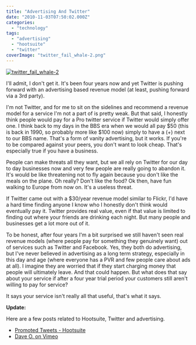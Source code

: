 ```yaml
---
title: "Advertising And Twitter"
date: "2010-11-03T07:50:02.000Z"
categories: 
  - "technology"
tags: 
  - "advertising"
  - "hootsuite"
  - "twitter"
coverImage: "twitter_fail_whale-2.png"
---
```


[![](images/twitter_fail_whale-2-300x225.png "twitter_fail_whale-2")](http://www.migratorynerd.com/wordpress/wp-content/uploads/2010/11/twitter_fail_whale-2.png)

I'll admit, I don't get it. It's been four years now and yet Twitter is pushing forward with an advertising based revenue model (at least, pushing forward via a 3rd party).

I'm not Twitter, and for me to sit on the sidelines and recommend a revenue model for a service I'm not a part of is pretty weak. But that said, I honestly think people would pay for a Pro twitter service if Twitter would simply offer one. I think back to my days in the BBS era when we would all pay $50 (this is back in 1990, so probably more like $100 now) simply to have a (+) next to our BBS name. That's a form of vanity advertising, but it works. If you're to be compared against your peers, you don't want to look cheap. That's especially true if you have a business.

People can make threats all they want, but we all rely on Twitter for our day to day businesses now and very few people are really going to abandon it. It's would be like threatening not to fly again because you don't like the meals on the plane. Oh really? Don't like the food? Ok then, have fun walking to Europe from now on. It's a useless threat.

If Twitter came out with a $30/year revenue model similar to Flickr, I'd have a hard time finding anyone I know who I honestly don't think would eventually pay it. Twitter provides real value, even if that value is limited to finding out where your friends are drinking each night. But many people and businesses get a lot more out of it.

To be honest, after four years I'm a bit surprised we still haven't seen real revenue models (where people pay for something they genuinely want) out of services such as Twitter and Facebook. Yes, they both do advertising, but I've never believed in advertising as a long term strategy, especially in this day and age (where everyone has a PVR and few people care about ads at all). I imagine they are worried that if they start charging money that people will ultimately leave. And that could happen. But what does that say about your service if after a four year trial period your customers still aren't willing to pay for service?

It says your service isn't really all that useful, that's what it says.

**Update:**

Here are a few posts related to Hootsuite, Twitter and advertising.

- [Promoted Tweets - Hootsuite](http://blog.hootsuite.com/promoted-tweets-timelines-twitter/?utm_medium=blog&utm_campaign=blackberry&utm_source=binaries)
- [Dave O. on Vimeo](http://vimeo.com/16410527?utm_medium=blog&utm_campaign=blackberry&utm_source=binaries)
